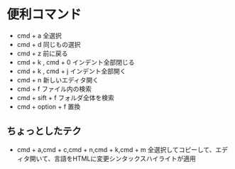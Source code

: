 # 便利コマンド
- cmd + a
全選択
- cmd + d
同じもの選択
- cmd + z
前に戻る
- cmd + k , cmd + 0
インデント全部閉じる
- cmd + k , cmd + j
インデント全部開く
- cmd + n
新しいエディタ開く
- cmd + f
ファイル内の検索
- cmd + sift + f
フォルダ全体を検索
- cmd + option + f
置換

## ちょっとしたテク
- cmd + a,cmd + c,cmd + n,cmd + k,cmd + m
全選択してコピーして、エディタ開いて、言語をHTMLに変更シンタックスハイライトが適用
